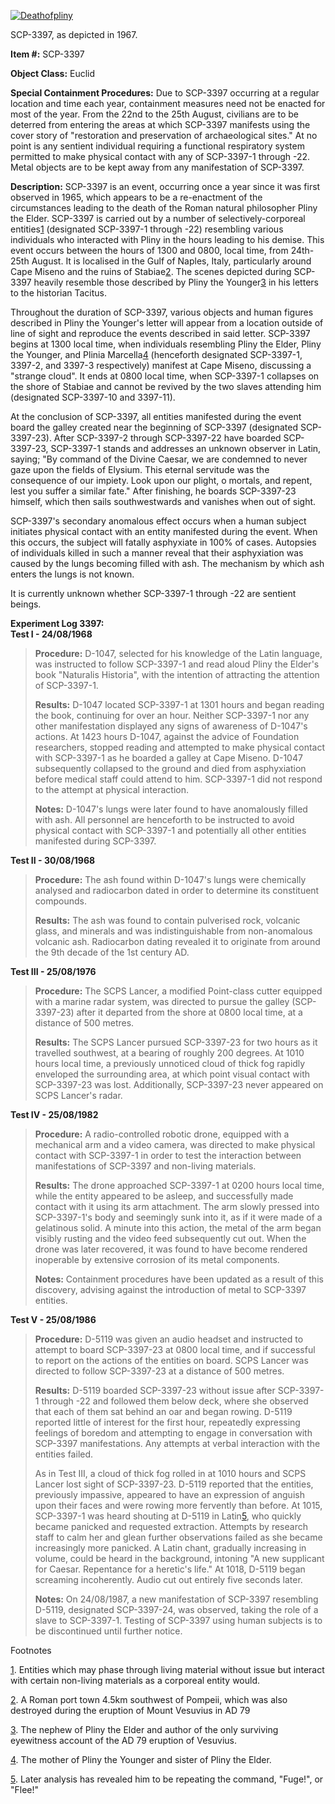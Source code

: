 [![Deathofpliny](http://scp-wiki.wdfiles.com/local--resized-images/scp-3397/Deathofpliny/medium.jpg)](http://scp-wiki.wdfiles.com/local--files/scp-3397/Deathofpliny)

SCP-3397, as depicted in 1967.

**Item #:** SCP-3397

**Object Class:** Euclid

**Special Containment Procedures:** Due to SCP-3397 occurring at a regular location and time each year, containment measures need not be enacted for most of the year. From the 22nd to the 25th August, civilians are to be deterred from entering the areas at which SCP-3397 manifests using the cover story of "restoration and preservation of archaeological sites." At no point is any sentient individual requiring a functional respiratory system permitted to make physical contact with any of SCP-3397-1 through -22. Metal objects are to be kept away from any manifestation of SCP-3397.

**Description:** SCP-3397 is an event, occurring once a year since it was first observed in 1965, which appears to be a re-enactment of the circumstances leading to the death of the Roman natural philosopher Pliny the Elder. SCP-3397 is carried out by a number of selectively-corporeal entities[1](javascript:;) (designated SCP-3397-1 through -22) resembling various individuals who interacted with Pliny in the hours leading to his demise. This event occurs between the hours of 1300 and 0800, local time, from 24th-25th August. It is localised in the Gulf of Naples, Italy, particularly around Cape Miseno and the ruins of Stabiae[2](javascript:;). The scenes depicted during SCP-3397 heavily resemble those described by Pliny the Younger[3](javascript:;) in his letters to the historian Tacitus.

Throughout the duration of SCP-3397, various objects and human figures described in Pliny the Younger's letter will appear from a location outside of line of sight and reproduce the events described in said letter. SCP-3397 begins at 1300 local time, when individuals resembling Pliny the Elder, Pliny the Younger, and Plinia Marcella[4](javascript:;) (henceforth designated SCP-3397-1, 3397-2, and 3397-3 respectively) manifest at Cape Miseno, discussing a "strange cloud". It ends at 0800 local time, when SCP-3397-1 collapses on the shore of Stabiae and cannot be revived by the two slaves attending him (designated SCP-3397-10 and 3397-11).

At the conclusion of SCP-3397, all entities manifested during the event board the galley created near the beginning of SCP-3397 (designated SCP-3397-23). After SCP-3397-2 through SCP-3397-22 have boarded SCP-3397-23, SCP-3397-1 stands and addresses an unknown observer in Latin, saying; "By command of the Divine Caesar, we are condemned to never gaze upon the fields of Elysium. This eternal servitude was the consequence of our impiety. Look upon our plight, o mortals, and repent, lest you suffer a similar fate." After finishing, he boards SCP-3397-23 himself, which then sails southwestwards and vanishes when out of sight.

SCP-3397's secondary anomalous effect occurs when a human subject initiates physical contact with an entity manifested during the event. When this occurs, the subject will fatally asphyxiate in 100% of cases. Autopsies of individuals killed in such a manner reveal that their asphyxiation was caused by the lungs becoming filled with ash. The mechanism by which ash enters the lungs is not known.

It is currently unknown whether SCP-3397-1 through -22 are sentient beings.

**Experiment Log 3397:**  
**Test I - 24/08/1968**

> **Procedure:** D-1047, selected for his knowledge of the Latin language, was instructed to follow SCP-3397-1 and read aloud Pliny the Elder's book "Naturalis Historia", with the intention of attracting the attention of SCP-3397-1.
> 
> **Results:** D-1047 located SCP-3397-1 at 1301 hours and began reading the book, continuing for over an hour. Neither SCP-3397-1 nor any other manifestation displayed any signs of awareness of D-1047's actions. At 1423 hours D-1047, against the advice of Foundation researchers, stopped reading and attempted to make physical contact with SCP-3397-1 as he boarded a galley at Cape Miseno. D-1047 subsequently collapsed to the ground and died from asphyxiation before medical staff could attend to him. SCP-3397-1 did not respond to the attempt at physical interaction.
> 
> **Notes:** D-1047's lungs were later found to have anomalously filled with ash. All personnel are henceforth to be instructed to avoid physical contact with SCP-3397-1 and potentially all other entities manifested during SCP-3397.

**Test II - 30/08/1968**

> **Procedure:** The ash found within D-1047's lungs were chemically analysed and radiocarbon dated in order to determine its constituent compounds.
> 
> **Results:** The ash was found to contain pulverised rock, volcanic glass, and minerals and was indistinguishable from non-anomalous volcanic ash. Radiocarbon dating revealed it to originate from around the 9th decade of the 1st century AD.

**Test III - 25/08/1976**

> **Procedure:** The SCPS Lancer, a modified Point-class cutter equipped with a marine radar system, was directed to pursue the galley (SCP-3397-23) after it departed from the shore at 0800 local time, at a distance of 500 metres.
> 
> **Results:** The SCPS Lancer pursued SCP-3397-23 for two hours as it travelled southwest, at a bearing of roughly 200 degrees. At 1010 hours local time, a previously unnoticed cloud of thick fog rapidly enveloped the surrounding area, at which point visual contact with SCP-3397-23 was lost. Additionally, SCP-3397-23 never appeared on SCPS Lancer's radar.

**Test IV - 25/08/1982**

> **Procedure:** A radio-controlled robotic drone, equipped with a mechanical arm and a video camera, was directed to make physical contact with SCP-3397-1 in order to test the interaction between manifestations of SCP-3397 and non-living materials.
> 
> **Results:** The drone approached SCP-3397-1 at 0200 hours local time, while the entity appeared to be asleep, and successfully made contact with it using its arm attachment. The arm slowly pressed into SCP-3397-1's body and seemingly sunk into it, as if it were made of a gelatinous solid. A minute into this action, the metal of the arm began visibly rusting and the video feed subsequently cut out. When the drone was later recovered, it was found to have become rendered inoperable by extensive corrosion of its metal components.
> 
> **Notes:** Containment procedures have been updated as a result of this discovery, advising against the introduction of metal to SCP-3397 entities.

**Test V - 25/08/1986**

> **Procedure:** D-5119 was given an audio headset and instructed to attempt to board SCP-3397-23 at 0800 local time, and if successful to report on the actions of the entities on board. SCPS Lancer was directed to follow SCP-3397-23 at a distance of 500 metres.
> 
> **Results:** D-5119 boarded SCP-3397-23 without issue after SCP-3397-1 through -22 and followed them below deck, where she observed that each of them sat behind an oar and began rowing. D-5119 reported little of interest for the first hour, repeatedly expressing feelings of boredom and attempting to engage in conversation with SCP-3397 manifestations. Any attempts at verbal interaction with the entities failed.
> 
> As in Test III, a cloud of thick fog rolled in at 1010 hours and SCPS Lancer lost sight of SCP-3397-23. D-5119 reported that the entities, previously impassive, appeared to have an expression of anguish upon their faces and were rowing more fervently than before. At 1015, SCP-3397-1 was heard shouting at D-5119 in Latin[5](javascript:;), who quickly became panicked and requested extraction. Attempts by research staff to calm her and glean further observations failed as she became increasingly more panicked. A Latin chant, gradually increasing in volume, could be heard in the background, intoning "A new supplicant for Caesar. Repentance for a heretic's life." At 1018, D-5119 began screaming incoherently. Audio cut out entirely five seconds later.
> 
> **Notes:** On 24/08/1987, a new manifestation of SCP-3397 resembling D-5119, designated SCP-3397-24, was observed, taking the role of a slave to SCP-3397-1. Testing of SCP-3397 using human subjects is to be discontinued until further notice.

Footnotes

[1](javascript:;). Entities which may phase through living material without issue but interact with certain non-living materials as a corporeal entity would.

[2](javascript:;). A Roman port town 4.5km southwest of Pompeii, which was also destroyed during the eruption of Mount Vesuvius in AD 79

[3](javascript:;). The nephew of Pliny the Elder and author of the only surviving eyewitness account of the AD 79 eruption of Vesuvius.

[4](javascript:;). The mother of Pliny the Younger and sister of Pliny the Elder.

[5](javascript:;). Later analysis has revealed him to be repeating the command, "Fuge!", or "Flee!"